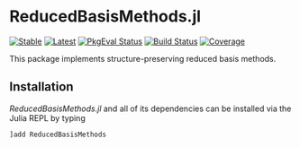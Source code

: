# ReducedBasisMethods.jl

[![Stable](https://img.shields.io/badge/docs-stable-blue.svg)](https://juliagni.github.io/ReducedBasisMethods.jl/stable)
[![Latest](https://img.shields.io/badge/docs-latest-blue.svg)](https://juliagni.github.io/ReducedBasisMethods.jl/latest)
[![PkgEval Status](https://juliaci.github.io/NanosoldierReports/pkgeval_badges/R/ReducedBasisMethods.svg)](https://juliaci.github.io/NanosoldierReports/pkgeval_badges/R/ReducedBasisMethods.html)
[![Build Status](https://github.com/JuliaGNI/ReducedBasisMethods.jl/workflows/CI/badge.svg)](https://github.com/JuliaGNI/ReducedBasisMethods.jl/actions)
[![Coverage](https://codecov.io/gh/JuliaGNI/ReducedBasisMethods.jl/branch/master/graph/badge.svg)](https://codecov.io/gh/JuliaGNI/ReducedBasisMethods.jl)

This package implements structure-preserving reduced basis methods.

## Installation

*ReducedBasisMethods.jl* and all of its dependencies can be installed via the Julia REPL by typing 
```julia
]add ReducedBasisMethods
```

